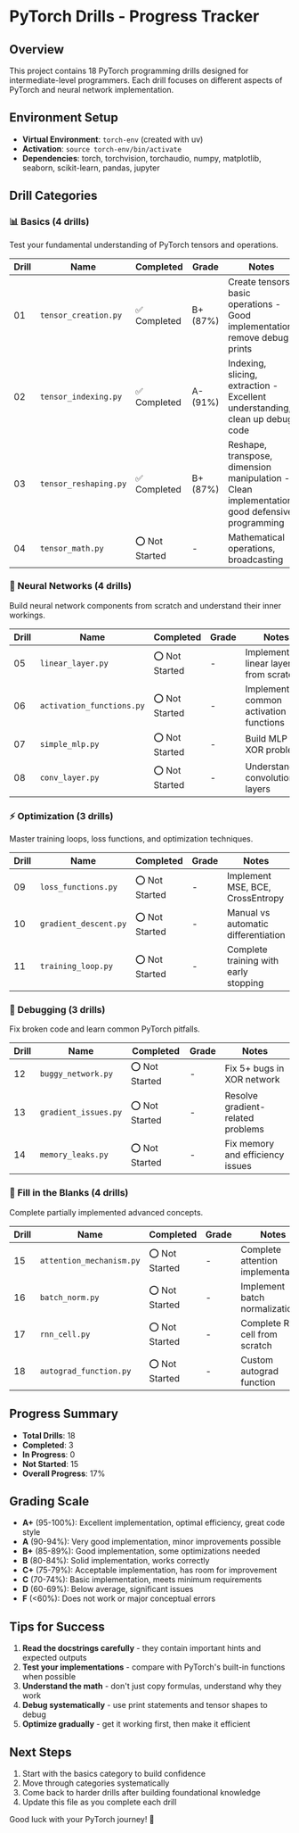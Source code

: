 # PyTorch Drills - Progress Tracker

## Overview
This project contains 18 PyTorch programming drills designed for intermediate-level programmers. Each drill focuses on different aspects of PyTorch and neural network implementation.

## Environment Setup
- **Virtual Environment**: `torch-env` (created with uv)
- **Activation**: `source torch-env/bin/activate`
- **Dependencies**: torch, torchvision, torchaudio, numpy, matplotlib, seaborn, scikit-learn, pandas, jupyter

## Drill Categories

### 📊 Basics (4 drills)
Test your fundamental understanding of PyTorch tensors and operations.

| Drill | Name | Completed | Grade | Notes |
|-------|------|-----------|-------|-------|
| 01 | `tensor_creation.py` | ✅ Completed | B+ (87%) | Create tensors, basic operations - Good implementation, remove debug prints |
| 02 | `tensor_indexing.py` | ✅ Completed | A- (91%) | Indexing, slicing, extraction - Excellent understanding, clean up debug code |
| 03 | `tensor_reshaping.py` | ✅ Completed | B+ (87%) | Reshape, transpose, dimension manipulation - Clean implementation, good defensive programming |
| 04 | `tensor_math.py` | ⭕ Not Started | - | Mathematical operations, broadcasting |

### 🧠 Neural Networks (4 drills)
Build neural network components from scratch and understand their inner workings.

| Drill | Name | Completed | Grade | Notes |
|-------|------|-----------|-------|-------|
| 05 | `linear_layer.py` | ⭕ Not Started | - | Implement linear layer from scratch |
| 06 | `activation_functions.py` | ⭕ Not Started | - | Implement common activation functions |
| 07 | `simple_mlp.py` | ⭕ Not Started | - | Build MLP for XOR problem |
| 08 | `conv_layer.py` | ⭕ Not Started | - | Understanding convolutional layers |

### ⚡ Optimization (3 drills)
Master training loops, loss functions, and optimization techniques.

| Drill | Name | Completed | Grade | Notes |
|-------|------|-----------|-------|-------|
| 09 | `loss_functions.py` | ⭕ Not Started | - | Implement MSE, BCE, CrossEntropy |
| 10 | `gradient_descent.py` | ⭕ Not Started | - | Manual vs automatic differentiation |
| 11 | `training_loop.py` | ⭕ Not Started | - | Complete training with early stopping |

### 🐛 Debugging (3 drills)
Fix broken code and learn common PyTorch pitfalls.

| Drill | Name | Completed | Grade | Notes |
|-------|------|-----------|-------|-------|
| 12 | `buggy_network.py` | ⭕ Not Started | - | Fix 5+ bugs in XOR network |
| 13 | `gradient_issues.py` | ⭕ Not Started | - | Resolve gradient-related problems |
| 14 | `memory_leaks.py` | ⭕ Not Started | - | Fix memory and efficiency issues |

### 🔗 Fill in the Blanks (4 drills)
Complete partially implemented advanced concepts.

| Drill | Name | Completed | Grade | Notes |
|-------|------|-----------|-------|-------|
| 15 | `attention_mechanism.py` | ⭕ Not Started | - | Complete attention implementation |
| 16 | `batch_norm.py` | ⭕ Not Started | - | Implement batch normalization |
| 17 | `rnn_cell.py` | ⭕ Not Started | - | Complete RNN cell from scratch |
| 18 | `autograd_function.py` | ⭕ Not Started | - | Custom autograd function |

## Progress Summary
- **Total Drills**: 18
- **Completed**: 3
- **In Progress**: 0
- **Not Started**: 15
- **Overall Progress**: 17%

## Grading Scale
- **A+** (95-100%): Excellent implementation, optimal efficiency, great code style
- **A** (90-94%): Very good implementation, minor improvements possible
- **B+** (85-89%): Good implementation, some optimizations needed
- **B** (80-84%): Solid implementation, works correctly
- **C+** (75-79%): Acceptable implementation, has room for improvement
- **C** (70-74%): Basic implementation, meets minimum requirements
- **D** (60-69%): Below average, significant issues
- **F** (<60%): Does not work or major conceptual errors

## Tips for Success
1. **Read the docstrings carefully** - they contain important hints and expected outputs
2. **Test your implementations** - compare with PyTorch's built-in functions when possible
3. **Understand the math** - don't just copy formulas, understand why they work
4. **Debug systematically** - use print statements and tensor shapes to debug
5. **Optimize gradually** - get it working first, then make it efficient

## Next Steps
1. Start with the basics category to build confidence
2. Move through categories systematically
3. Come back to harder drills after building foundational knowledge
4. Update this file as you complete each drill

Good luck with your PyTorch journey! 🚀